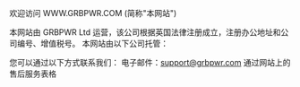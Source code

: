 欢迎访问 WWW.GRBPWR.COM (简称"本网站")

本网站由 GRBPWR Ltd 运营，该公司根据英国法律注册成立，注册办公地址和公司编号、增值税号。
本网站由以下公司托管：

您可以通过以下方式联系我们：
电子邮件：[support@grbpwr.com](mailto:support@grbpwr.com)
通过网站上的售后服务表格
